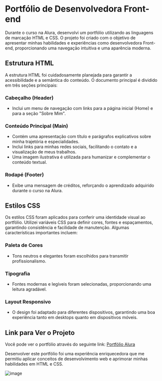 

# Portfólio de Desenvolvedora Front-end

Durante o curso na Alura, desenvolvi um portfólio utilizando as linguagens de marcação HTML e CSS. O projeto foi criado com o objetivo de apresentar minhas habilidades e experiências como desenvolvedora Front-end, proporcionando uma navegação intuitiva e uma aparência moderna.

## Estrutura HTML

A estrutura HTML foi cuidadosamente planejada para garantir a acessibilidade e a semântica do conteúdo. O documento principal é dividido em três seções principais:

### Cabeçalho (Header)

- Inclui um menu de navegação com links para a página inicial (Home) e para a seção "Sobre Mim".

### Conteúdo Principal (Main)

- Contém uma apresentação com título e parágrafos explicativos sobre minha trajetória e especialidades.
- Inclui links para minhas redes sociais, facilitando o contato e a visualização de meus trabalhos.
- Uma imagem ilustrativa é utilizada para humanizar e complementar o conteúdo textual.

### Rodapé (Footer)

- Exibe uma mensagem de créditos, reforçando o aprendizado adquirido durante o curso na Alura.

## Estilos CSS

Os estilos CSS foram aplicados para conferir uma identidade visual ao portfólio. Utilizei variáveis CSS para definir cores, fontes e espaçamentos, garantindo consistência e facilidade de manutenção. Algumas características importantes incluem:

### Paleta de Cores

- Tons neutros e elegantes foram escolhidos para transmitir profissionalismo.

### Tipografia

- Fontes modernas e legíveis foram selecionadas, proporcionando uma leitura agradável.

### Layout Responsivo

- O design foi adaptado para diferentes dispositivos, garantindo uma boa experiência tanto em desktops quanto em dispositivos móveis.

## Link para Ver o Projeto

Você pode ver o portfólio através do seguinte link: [Portfólio Alura](https://portifolio-alura-drab-delta.vercel.app/)

Desenvolver este portfólio foi uma experiência enriquecedora que me permitiu aplicar conceitos de desenvolvimento web e aprimorar minhas habilidades em HTML e CSS.

![image](https://github.com/user-attachments/assets/296a4c28-94ae-4a42-9066-524ea6a12810)
